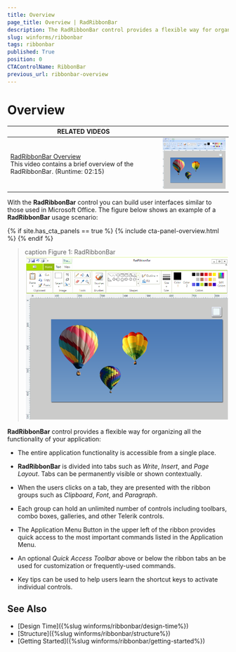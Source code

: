 ```yaml
---
title: Overview
page_title: Overview | RadRibbonBar
description: The RadRibbonBar control provides a flexible way for organizing all the functionality of your application.
slug: winforms/ribbonbar
tags: ribbonbar
published: True
position: 0
CTAControlName: RibbonBar
previous_url: ribbonbar-overview
---
```


# Overview

| RELATED VIDEOS |  |
| ------ | ------ |
|[RadRibbonBar Overview](http://tv.telerik.com/watch/winforms/radribbonbar/radribbonbar-overview)<br>This video contains a brief overview of the RadRibbonBar. (Runtime: 02:15)|![overview-video 001](images/ribbonbar-overview001.png)|

With the __RadRibbonBar__ control you can build user interfaces similar to those used in Microsoft Office. The figure below shows an example of a __RadRibbonBar__ usage scenario: 

{% if site.has_cta_panels == true %}
{% include cta-panel-overview.html %}
{% endif %}

>caption Figure 1: RadRibbonBar
![ribbonbar-overview 001](images/ribbonbar-overview002.png)

__RadRibbonBar__ control provides a flexible way for organizing all the functionality of your application:
        
* The entire application functionality is accessible from a single place.

* __RadRibbonBar__ is divided into tabs such as *Write*, *Insert*, and *Page Layout*. Tabs can be permanently visible or shown contextually.

* When the users clicks on a tab, they are presented with the ribbon groups such as *Clipboard*, *Font*, and *Paragraph*.

* Each group can hold an unlimited number of controls including toolbars, combo boxes, galleries, and other Telerik controls.

* The Application Menu Button in the upper left of the ribbon provides quick access to the most important commands listed in the Application Menu.

* An optional *Quick Access Toolbar* above or below the ribbon tabs an be used for customization or frequently-used commands.

* Key tips can be used to help users learn the shortcut keys to activate individual controls.

## See Also

* [Design Time]({%slug winforms/ribbonbar/design-time%})
* [Structure]({%slug winforms/ribbonbar/structure%})
* [Getting Started]({%slug winforms/ribbonbar/getting-started%})